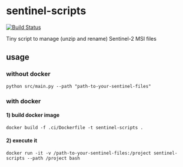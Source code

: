 # sentinel-scripts

[![Build Status](https://travis-ci.com/paulaolmedo/sentinel-scripts.svg?token=bqY7JHfPDqjwZn2ypbwq&branch=master)](https://travis-ci.com/paulaolmedo/sentinel-scripts)

Tiny script to manage (unzip and rename) Sentinel-2 MSI files

## usage
### without docker

    python src/main.py --path "path-to-your-sentinel-files"

### with docker
#### 1) build docker image
    docker build -f .ci/Dockerfile -t sentinel-scripts .
#### 2) execute it
    docker run -it -v /path-to-your-sentinel-files:/project sentinel-scripts --path /project bash
